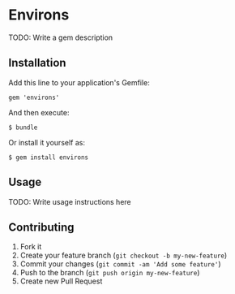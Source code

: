 # Environs

TODO: Write a gem description

## Installation

Add this line to your application's Gemfile:

    gem 'environs'

And then execute:

    $ bundle

Or install it yourself as:

    $ gem install environs

## Usage

TODO: Write usage instructions here

## Contributing

1. Fork it
2. Create your feature branch (`git checkout -b my-new-feature`)
3. Commit your changes (`git commit -am 'Add some feature'`)
4. Push to the branch (`git push origin my-new-feature`)
5. Create new Pull Request
